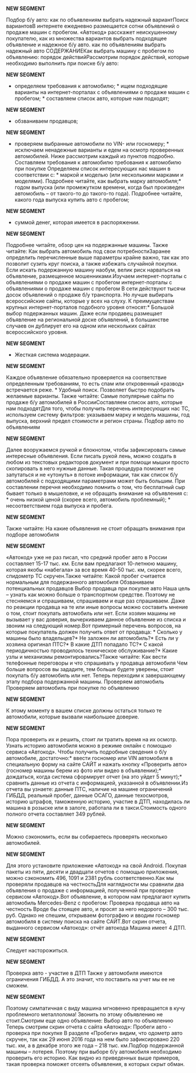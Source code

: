 **NEW SEGMENT**

﻿Подбор б/у авто: как по объявлениям выбрать надежный вариантПоиск вариантовВ интернете ежедневно размещается сотни объявлений о продаже машин с пробегом. «Автокод» расскажет неискушенному покупателю, как из множества вариантов выбрать подходящее объявление и надежное б/у авто. как по объявлениям выбрать надежный авто  СОДЕРЖАНИЕКак выбрать машину с пробегом по объявлению: порядок действийРассмотрим порядок действий, которые необходимо выполнить при поиске б/у авто: 

**NEW SEGMENT**

* определяем требования к автомобилю; * ищем подходящие варианты на интернет-порталах с объявлениями о продаже машин с пробегом; * составляем список авто, которые нам подходят; 

**NEW SEGMENT**

* обзваниваем продавцов; 

**NEW SEGMENT**

* проверяем выбранные автомобили по VIN- или госномеру; * исключаем ненадежные варианты и едем на осмотр проверенных автомобилей. Ниже рассмотрим каждый из пунктов подробно. Составляем требования к автомобилю требования к автомобилю при покупке Определяем список интересующих нас машин в соответствии с: * маркой и моделью (или несколькими марками и моделями). Подробнее читайте, как выбрать марку автомобиля;* годом выпуска (или промежутком времени, когда был произведен автомобиль – от такого-то до такого-то года). Подробнее читайте, какого года выпуска купить авто с пробегом; 

**NEW SEGMENT**

* суммой денег, которая имеется в распоряжении. 

**NEW SEGMENT**

 Подробнее читайте, обзор цен на подержанные машины. Также читайте: Как выбрать автомобиль под свои потребностиЗаранее определить перечисленные выше параметры крайне важно, так как это позволит сузить круг поиска, а также избежать случайной покупки. Если искать подержанную машину наобум, велик риск нарваться на объявление, размещенное мошенниками.Изучаем интернет-порталы с объявлениями о продаже машин с пробегом интернет-порталы с объявлениями о продаже машин с пробегом В сети действуют тысячи досок объявлений о продаже б/у транспорта. Но лучше выбирать всероссийские сайты, которые у всех на слуху. К преимуществам крупных интернет-порталов подобного уровня относят:* Большой выбор подержанных машин. Даже если продавец размещает объявление на региональной доске объявлений, в большинстве случаев он дублирует его на одном или нескольких сайтах всероссийского уровня. 

**NEW SEGMENT**

* Жесткая система модерации. 

**NEW SEGMENT**

 Каждое объявление обязательно проверяется на соответствие определенным требованиям, то есть спам или откровенный «развод» встречается реже. * Удобный поиск. Позволяет быстро подобрать желаемые варианты. Также читайте: Cамые популярные сайты по продаже б/у автомобилей в РоссииСоставляем список авто, которые нам подходятДля того, чтобы получить перечень интересующих нас ТС, используем систему фильтров: указываем марку и модель машины, год выпуска, верхний предел стоимости и регион страны. Подбор авто по объявлениям  

**NEW SEGMENT**

Далее вооружаемся ручкой и блокнотом, чтобы зафиксировать самые интересные объявления. Если писать рукой лень, можно создать в любом из текстовых редакторов документ и при помощи мышки просто скопировать в него нужные данные. Такая процедура поможет не запутаться и не «утонуть» в потоке информации, так как список б/у автомобилей с подходящими параметрами может быть большим. При составлении перечня необходимо помнить о том, что бесплатный сыр бывает только в мышеловке, и не обращать внимание на объявления с: * очень низкой ценой (скорее всего, автомобиль проблемный); * несоответствием года выпуска и пробега. 

**NEW SEGMENT**

Также читайте: На какие объявления не стоит обращать внимания при подборе автомобиля 

**NEW SEGMENT**

«Автокод» уже не раз писал, что средний пробег авто в России составляет 15-17 тыс. км.  Если вам предлагают 10-летнюю машину, которая якобы «набегала» за все время 40-50 тыс. км, скорее всего, спидометр ТС скручен.Также читайте: Какой пробег считается нормальным для подержанного автомобиля Обзваниваем потенциальных продавцов Выбор продавца при покупке авто Наша цель – узнать как можно больше о транспортном средстве. Поэтому не стесняемся и спрашиваем, спрашиваем и еще раз спрашиваем. Даже по реакции продавца на те или иные вопросы можно составить мнение о том, стоит покупать автомобиль или нет.  Если хозяин машины не вызывает у вас доверия, вычеркиваем данное объявление из списка и звоним на следующий номер.Вот примерный перечень вопросов, на которые покупатель должен получить ответ от продавца: * Сколько у машины было владельцев?* Не заложен ли автомобиль?* Есть ли у хозяина оригинал ПТС?* В какие ДТП попадало ТС?* С какой периодичностью проводилось техническое обслуживание?* Какие узлы и механизмы ремонтировались?Также читайте: Как вести телефонные переговоры и что спрашивать у продавца автомобиля Чем больше вопросов вы зададите, тем больше будете уверены, стоит покупать б/у автомобиль или нет.  Теперь переходим к завершающему этапу подбора подержанной машины. Проверяем автомобиль Проверяем автомобиль при покупке по объявлению  

**NEW SEGMENT**

К этому моменту в вашем списке должны остаться только те автомобили, которые вызвали наибольшее доверие. 

**NEW SEGMENT**

 Пора проверить их и решить, стоит ли тратить время на их осмотр. Узнать историю автомобиля можно в режиме онлайн с помощью сервиса «Автокод». Чтобы получить подробные сведения о б/у автомобиле, достаточно:* ввести госномер или VIN автомобиля в специальную форму на сайте САЙТ и нажать кнопку «Проверить авто» (госномер машины берем из фото или видео в объявлении);* дождаться, когда система сформирует отчет (на это уйдет 5 минут);* сравнить данные из отчета с информацией, указанной в объявлении.Из отчета вы узнаете: данные ПТС, наличие на машине ограничений ГИБДД, реальный пробег, данные ОСАГО, данные техосмотров, историю штрафов, таможенную историю, участие в ДТП, находилась ли машина в розыске или в залоге, работала ли в такси.Стоимость одного полного отчета составляет 349 рублей. 

**NEW SEGMENT**

 Можно сэкономить, если вы собираетесь проверять несколько автомобилей. 

**NEW SEGMENT**

 Для этого установите приложение «Автокод» на свой Android. Покупая пакеты из пяти, десяти и двадцати отчетов с помощью приложения, можно сэкономить 496, 1091 и 2381 рубль соответственно.Как мы проверяли продавцов на честностьДля наглядности мы сравнили два объявления о продаже с информацией, полученной при проверке сервисом «Автокод».Вот объявление, в котором нам предлагают купить автомобиль Mercedes-Benz с пробегом: Проверка продавца авто на честность Вроде бы стоящее авто, и просят за него недорого – 300 тыс. руб. Однако не спешим, открываем фотографию и вводим госномер автомобиля в систему поиска на сайте САЙТ.Вот скрин отчета, выданного сервисом «Автокод»: отчёт автокода Машина имеет 4 ДТП. 

**NEW SEGMENT**

 Следует насторожиться. 

**NEW SEGMENT**

 Проверка авто - участие в ДТП Также у автомобиля имеются ограничения ГИБДД.  А это значит, что поставить на учет мы ее не сможем. 

**NEW SEGMENT**

 Поэтому симпатичная с виду машина мгновенно превращается в кучу проблемного металлолома! Звонить по этому объявлению не стоит.Смотрим еще одно объявление:  Выбор авто  по объявлению Теперь смотрим скрин отчета с сайта «Автокод»: Пробеги авто - проверка при покупке В разделе «Пробеги» видим, что одометр авто скручен, так как 29 июня 2016 года на нем было зафиксировано 220 тыс. км, а в декабре этого же года – 218 тыс. км.Подбор подержанной машины – лотерея. Поэтому при выборе б/у автомобиля необходимо проверить его историю. Как видно из приведенных выше примеров, такая проверка поможет отсеять объявления, в которых скрыт обман. 

